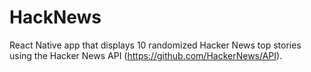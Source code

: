 # HackNews
React Native app that displays 10 randomized Hacker News top stories using the Hacker News API (https://github.com/HackerNews/API).
